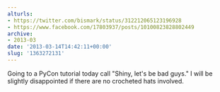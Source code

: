 ```yaml
---
alturls:
- https://twitter.com/bismark/status/312212065123196928
- https://www.facebook.com/17803937/posts/10100823828802449
archive:
- 2013-03
date: '2013-03-14T14:42:11+00:00'
slug: '1363272131'
---
```


Going to a PyCon tutorial today call "Shiny, let's be bad guys." I will be slightly disappointed if there are no crocheted hats involved.

